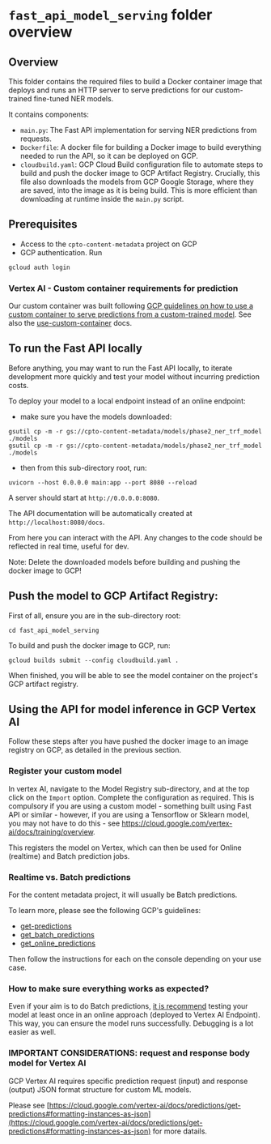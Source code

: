 # `fast_api_model_serving` folder overview

## Overview

This folder contains the required files to build a Docker container image that deploys and runs an HTTP server to serve predictions for our custom-trained fine-tuned NER models.

It contains components:
- `main.py`: The Fast API implementation for serving NER predictions from requests.
- `Dockerfile`: A docker file for building a Docker image to build everything needed to run the API, so it can be deployed on GCP.
- `cloudbuild.yaml`: GCP Cloud Build configuration file to automate steps to build and push the docker image to GCP Artifact Registry. Crucially, this file also downloads the models from GCP Google Storage, where they are saved, into the image as it is being build. This is more efficient than downloading at runtime inside the `main.py` script.

## Prerequisites
- Access to the `cpto-content-metadata` project on GCP
- GCP authentication. Run

```bash
gcloud auth login
```

### Vertex AI - Custom container requirements for prediction

Our custom container was built following [GCP guidelines on how to use a custom container to serve predictions from a custom-trained model](https://cloud.google.com/vertex-ai/docs/predictions/custom-container-requirements). See also the [use-custom-container](https://cloud.google.com/vertex-ai/docs/predictions/use-custom-container) docs.


## To run the Fast API locally

Before anything, you may want to run the Fast API locally, to iterate development more quickly and test your model without incurring prediction costs.

To deploy your model to a local endpoint instead of an online endpoint:

- make sure you have the models downloaded:

```shell
gsutil cp -m -r gs://cpto-content-metadata/models/phase2_ner_trf_model ./models
gsutil cp -m -r gs://cpto-content-metadata/models/phase2_ner_trf_model ./models
```

- then from this sub-directory root, run:

```shell
uvicorn --host 0.0.0.0 main:app --port 8080 --reload
```

A server should start at `http://0.0.0.0:8080`.

The API documentation will be automatically created at `http://localhost:8080/docs`.

From here you can interact with the API. Any changes to the code should be reflected in real time, useful for dev.

Note: Delete the downloaded models before building and pushing the docker image to GCP!


## Push the model to GCP Artifact Registry:

First of all, ensure you are in the sub-directory root:

```shell
cd fast_api_model_serving
```

To build and push the docker image to GCP, run:

```shell
gcloud builds submit --config cloudbuild.yaml .
```

When finished, you will be able to see the model container on the project's GCP artifact registry.


## Using the API for model inference in GCP Vertex AI

Follow these steps after you have pushed the docker image to an image registry on GCP, as detailed in the previous section.


### Register your custom model

In vertex AI, navigate to the Model Registry sub-directory, and at the top click on the `Import` option.
Complete the configuration as required. This is compulsory if you are using a custom model - something built using Fast API or similar - however, if you are using a Tensorflow or Sklearn model, you may not have to do this - see https://cloud.google.com/vertex-ai/docs/training/overview.

This registers the model on Vertex, which can then be used for Online (realtime) and Batch prediction jobs.

### Realtime vs. Batch predictions

For the content metadata project, it will usually be Batch predictions.

To learn more, please see the following GCP's guidelines:
- [get-predictions](https://cloud.google.com/vertex-ai/docs/predictions/get-predictions)
- [get_batch_predictions](https://cloud.google.com/vertex-ai/docs/predictions/get-predictions#get_batch_predictions)
- [get_online_predictions](https://cloud.google.com/vertex-ai/docs/predictions/get-predictions#get_online_predictions)

Then follow the instructions for each on the console depending on your use case.

### How to make sure everything works as expected?

Even if your aim is to do Batch predictions, [it is recommend](https://medium.com/google-cloud/google-vertex-ai-batch-predictions-ad7057d18d1f) testing your model at least once in an online approach (deployed to Vertex AI Endpoint). This way, you can ensure the model runs successfully. Debugging is a lot easier as well.


### IMPORTANT CONSIDERATIONS: request and response body model for Vertex AI

GCP Vertex AI requires specific prediction request (input) and response (output) JSON format structure for custom ML models.

Please see [https://cloud.google.com/vertex-ai/docs/predictions/get-predictions#formatting-instances-as-json](https://cloud.google.com/vertex-ai/docs/predictions/get-predictions#formatting-instances-as-json) for more datails.
